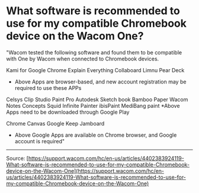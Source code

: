 # What software is recommended to use for my compatible Chromebook device on the Wacom One?

"Wacom tested the following software and found them to be compatible with One by Wacom when connected to Chromebook devices.


Kami for Google Chrome
Explain Everything
Collaboard
Limnu
Pear Deck
* Above Apps are browser-based, and new account registration may be required to use these APPs


Celsys Clip Studio Paint Pro
Autodesk Sketch book
Bamboo Paper
Wacom Notes
Concepts
Squid
Infinite Painter
ibisPaint
MediBang paint
*Above Apps need to be downloaded through Google Play


Chrome Canvas
Google Keep
Jamboard
* Above Google Apps are available on Chrome browser, and Google account is required"

---
Source: [https://support.wacom.com/hc/en-us/articles/4402383924119-What-software-is-recommended-to-use-for-my-compatible-Chromebook-device-on-the-Wacom-One](https://support.wacom.com/hc/en-us/articles/4402383924119-What-software-is-recommended-to-use-for-my-compatible-Chromebook-device-on-the-Wacom-One)
